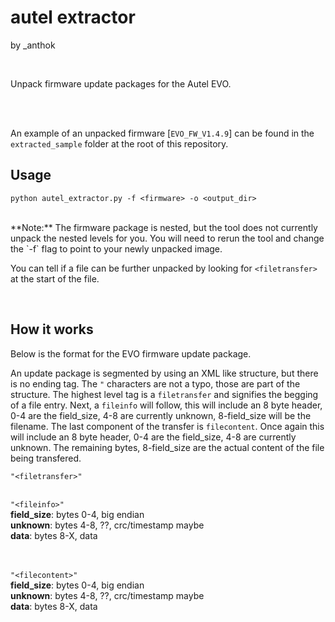 # autel extractor
by _anthok 
 
<br/>

Unpack firmware update packages for the Autel EVO.

<br/>
<br/>

An example of an unpacked firmware [`EVO_FW_V1.4.9`] can be found in the `extracted_sample` folder at the root of this repository. 


## Usage

`python autel_extractor.py -f <firmware> -o <output_dir>`

<br/>
**Note:** The firmware package is nested, but the tool does not currently unpack the nested levels for you. You will need to rerun the tool and change the `-f` flag to point to your newly unpacked image. 

You can tell if a file can be further unpacked by looking for `<filetransfer>` at the start of the file.

<br/>

## How it works

Below is the format for the EVO firmware update package.

An update package is segmented by using an XML like structure, but there is no ending tag. The `"` characters are not a typo, those are part of the structure. The highest level tag is a `filetransfer` and signifies the begging of a file entry. Next, a `fileinfo` will follow, this will include an 8 byte header, 0-4 are the field_size, 4-8 are currently unknown, 8-field_size will be the filename. The last component of the transfer is `filecontent`. Once again this will include an 8 byte header, 0-4 are the field_size, 4-8 are currently unknown. The remaining bytes, 8-field_size are the actual content of the file being transfered.

`"<filetransfer>"` 
<br/>
<br/>

`"<fileinfo>"`  
**field_size**: bytes 0-4, big endian  
**unknown**: bytes 4-8, ??, crc/timestamp maybe  
**data**: bytes 8-X, data  
<br/>
<br/>

`"<filecontent>"`  
**field_size**: bytes 0-4, big endian  
**unknown**: bytes 4-8, ??, crc/timestamp maybe  
**data**: bytes 8-X, data 
<br/>
<br/>

